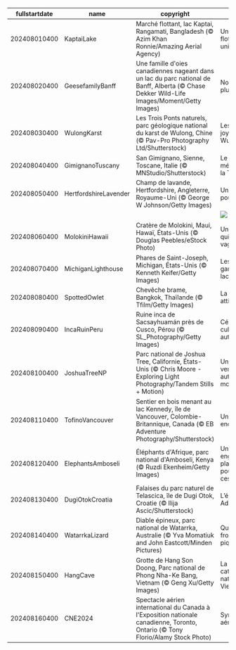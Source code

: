 |fullstartdate|name|copyright|title|image|
|--|--|--|--|--|
202408010400|KaptaiLake|Marché flottant, lac Kaptai, Rangamati, Bangladesh (© Azim Khan Ronnie/Amazing Aerial Agency)|Un marché flottant unique|![](/fr-CA/2024/08/202408010400KaptaiLake.jpg)|
202408020400|GeesefamilyBanff|Une famille d'oies canadiennes nageant dans un lac du parc national de Banff, Alberta (© Chase Dekker Wild-Life Images/Moment/Getty Images)|Nos amis à plumes|![](/fr-CA/2024/08/202408020400GeesefamilyBanff.jpg)|
202408030400|WulongKarst|Les Trois Ponts naturels, parc géologique national du karst de Wulong, Chine (© Pav-Pro Photography Ltd/Shutterstock)|Les trois joyaux de Wulong|![](/fr-CA/2024/08/202408030400WulongKarst.jpg)|
202408040400|GimignanoTuscany|San Gimignano, Sienne, Toscane, Italie (© MNStudio/Shutterstock)|Le joyau médiéval de la Toscane|![](/fr-CA/2024/08/202408040400GimignanoTuscany.jpg)|
202408050400|HertfordshireLavender|Champ de lavande, Hertfordshire, Angleterre, Royaume-Uni (© George W Johnson/Getty Images)|Une mer de pourpre|![](/fr-CA/2024/08/202408050400HertfordshireLavender.jpg)|
||||![](/fr-CA/2024/08/.jpg)|
202408060400|MolokiniHawaii|Cratère de Molokini, Maui, Hawaï, États-Unis (© Douglas Peebles/eStock Photo)|Un cratère qui fait des vagues|![](/fr-CA/2024/08/202408060400MolokiniHawaii.jpg)|
202408070400|MichiganLighthouse|Phares de Saint-Joseph, Michigan, États-Unis (© Kenneth Keifer/Getty Images)|Les gardiens du lac|![](/fr-CA/2024/08/202408070400MichiganLighthouse.jpg)|
202408080400|SpottedOwlet|Chevêche brame, Bangkok, Thaïlande (© Tfilm/Getty Images)|La chouette attitude|![](/fr-CA/2024/08/202408080400SpottedOwlet.jpg)|
202408090400|IncaRuinPeru|Ruine inca de Sacsayhuamán près de Cusco, Pérou (© SL_Photography/Getty Images)|Célébrons la culture autochtone|![](/fr-CA/2024/08/202408090400IncaRuinPeru.jpg)|
202408100400|JoshuaTreeNP|Parc national de Joshua Tree, Californie, États-Unis (© Chris Moore - Exploring Light Photography/Tandem Stills + Motion)|Un paysage venu d’un autre monde|![](/fr-CA/2024/08/202408100400JoshuaTreeNP.jpg)|
202408110400|TofinoVancouver|Sentier en bois menant au lac Kennedy, île de Vancouver, Colombie-Britannique, Canada (© EB Adventure Photography/Shutterstock)|Un chemin enchanté|![](/fr-CA/2024/08/202408110400TofinoVancouver.jpg)|
202408120400|ElephantsAmboseli|Éléphants d'Afrique, parc national d'Amboseli, Kenya (© Ruzdi Ekenheim/Getty Images)|Un engagement planétaire pour sauver ces géants|![](/fr-CA/2024/08/202408120400ElephantsAmboseli.jpg)|
202408130400|DugiOtokCroatia|Falaises du parc naturel de Telascica, île de Dugi Otok, Croatie (© Ilija Ascic/Shutterstock)|L’éden Adriatique|![](/fr-CA/2024/08/202408130400DugiOtokCroatia.jpg)|
202408140400|WatarrkaLizard|Diable épineux, parc national de Watarrka, Australie (© Yva Momatiuk and John Eastcott/Minden Pictures)|Qui s'y frotte s'y pique!|![](/fr-CA/2024/08/202408140400WatarrkaLizard.jpg)|
202408150400|HangCave|Grotte de Hang Son Doong, Parc national de Phong Nha-Ke Bang, Vietnam (© Geng Xu/Getty Images)|La cathédrale naturelle du Vietnam|![](/fr-CA/2024/08/202408150400HangCave.jpg)|
202408160400|CNE2024|Spectacle aérien international du Canada à l'Exposition nationale canadienne, Toronto, Ontario (© Tony Florio/Alamy Stock Photo)|Symphonie aérienne|![](/fr-CA/2024/08/202408160400CNE2024.jpg)|
